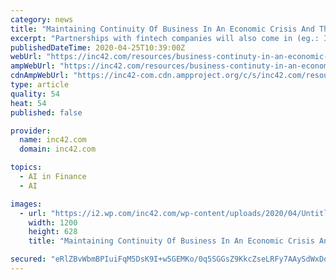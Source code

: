 ```yaml
---
category: news
title: "Maintaining Continuity Of Business In An Economic Crisis And The Role Of Fintech"
excerpt: "Partnerships with fintech companies will also come in (eg.: Indifi partners with Zomato for data to provide credit to restaurants, or with Uber/Swiggy for the drivers/delivery personnel). AI and data analytics can also come in to streamline the lending process, for instance, the increase in possible defaults in the pandemic require companies to ..."
publishedDateTime: 2020-04-25T10:39:00Z
webUrl: "https://inc42.com/resources/business-continuty-in-an-economic-crisis-and-the-role-of-fintech/"
ampWebUrl: "https://inc42.com/resources/business-continuty-in-an-economic-crisis-and-the-role-of-fintech/amp/?utm_medium=Social&utm_source=telegram"
cdnAmpWebUrl: "https://inc42-com.cdn.ampproject.org/c/s/inc42.com/resources/business-continuty-in-an-economic-crisis-and-the-role-of-fintech/amp/?utm_medium=Social&utm_source=telegram"
type: article
quality: 54
heat: 54
published: false

provider:
  name: inc42.com
  domain: inc42.com

topics:
  - AI in Finance
  - AI

images:
  - url: "https://i2.wp.com/inc42.com/wp-content/uploads/2020/04/Untitled-design-2020-04-19T091703.642.jpg?fit=1200%2C628&#038;ssl=1"
    width: 1200
    height: 628
    title: "Maintaining Continuity Of Business In An Economic Crisis And The Role Of Fintech"

secured: "eRlZBvWbmBPIuiFqM5DsK9I+w5GEMKo/0q5SGGsZ9KkcZseLRFy7AAySdWxDqgvAVqBlWXYpAJl4F3MnplGxgurzVrZ4OOQbTlJwjptVO71LhC5Yf8UlGbsplF1rEDZEAxFt0DuUqvsqXPdZp6gtkNEVUC7le/RCCAFLKCjXifUZNgJ3khp6kicYr1JvKqe1uvf082aanjQOmhknZjWcklTS+z2sRXmFJb7deJ9kM4uYdixB/0bydlvPEO86bBjgHsg7U17uev9H8KOZq9PYR0sZZvVvsObISTTg5WNFZjR5EDz33T/Aj4nvBBrMiPY3;wgyGrN6+rinoxdc1iZ2F5Q=="
---
```


